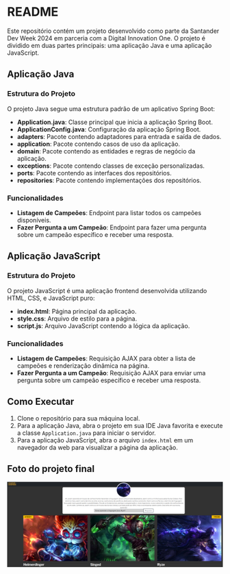 # README

Este repositório contém um projeto desenvolvido como parte da Santander Dev Week 2024 em parceria com a Digital Innovation One. O projeto é dividido em duas partes principais: uma aplicação Java e uma aplicação JavaScript.

## Aplicação Java

### Estrutura do Projeto

O projeto Java segue uma estrutura padrão de um aplicativo Spring Boot:

- **Application.java**: Classe principal que inicia a aplicação Spring Boot.
- **ApplicationConfig.java**: Configuração da aplicação Spring Boot.
- **adapters**: Pacote contendo adaptadores para entrada e saída de dados.
- **application**: Pacote contendo casos de uso da aplicação.
- **domain**: Pacote contendo as entidades e regras de negócio da aplicação.
- **exceptions**: Pacote contendo classes de exceção personalizadas.
- **ports**: Pacote contendo as interfaces dos repositórios.
- **repositories**: Pacote contendo implementações dos repositórios.

### Funcionalidades

- **Listagem de Campeões**: Endpoint para listar todos os campeões disponíveis.
- **Fazer Pergunta a um Campeão**: Endpoint para fazer uma pergunta sobre um campeão específico e receber uma resposta.

## Aplicação JavaScript

### Estrutura do Projeto

O projeto JavaScript é uma aplicação frontend desenvolvida utilizando HTML, CSS, e JavaScript puro:

- **index.html**: Página principal da aplicação.
- **style.css**: Arquivo de estilo para a página.
- **script.js**: Arquivo JavaScript contendo a lógica da aplicação.

### Funcionalidades

- **Listagem de Campeões**: Requisição AJAX para obter a lista de campeões e renderização dinâmica na página.
- **Fazer Pergunta a um Campeão**: Requisição AJAX para enviar uma pergunta sobre um campeão específico e receber uma resposta.

## Como Executar

1. Clone o repositório para sua máquina local.
2. Para a aplicação Java, abra o projeto em sua IDE Java favorita e execute a classe `Application.java` para iniciar o servidor.
3. Para a aplicação JavaScript, abra o arquivo `index.html` em um navegador da web para visualizar a página da aplicação.

## Foto do projeto final
![projeto-foto.png](projeto-foto.png)